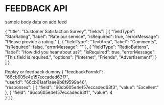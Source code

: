 # FEEDBACK API

sample body data on add feed

{
    "title": "Customer Satisfaction Survey",
    "fields": [
        {
            "fieldType": "StarRating",
            "label": "Rate our service",
            "isRequired": true,
            "errorMessage": "Please provide a rating."
        },
        {
            "fieldType": "TextArea",
            "label": "Comments",
            "isRequired": false,
            "errorMessage": ""
        },
        {
            "fieldType": "RadioButtons",
            "label": "How did you hear about us?",
            "isRequired": true,
            "errorMessage": "This field is required.",
            "options": ["Internet", "Friends", "Advertisement"]
        }
    ]
}

Replay or feedback dummy 
{
    "feedbackFormId": "66cb605e4e157eccaded63f7",  
    "userId": "66cb61aaf1aee9b8f9599a46",       
    "responses": [
        {
            "field": "66cb605e4e157eccaded63f3", 
            "value": "Excellent"               
        },
        {
            "field": "66cb605e4e157eccaded63f1",
            "value": 4  
        }
    ]
}